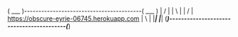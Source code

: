 ( ___ )-----------------------------------------( ___ )
 | / |                                           | \ |
 | / | https://obscure-eyrie-06745.herokuapp.com | \ |
 |___|                                           |___|
(_____)-----------------------------------------(_____) 
